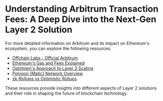 # Understanding Arbitrum Transaction Fees: A Deep Dive into the Next-Gen Layer 2 Solution
For more detailed information on Arbitrum and its impact on Ethereum's ecosystem, you can explore the following resources:

- [Offchain Labs - Official Arbitrum](https://offchainlabs.com/)
- [Ethereum's Gas and Fees Explained](https://ethereum.org/en/developers/docs/gas/)
- [Optimism's Approach to Layer 2 Scaling](https://www.optimism.io/)
- [Polygon (Matic) Network Overview](https://polygon.technology/)
- [zk-Rollups vs Optimistic Rollups](https://zk-rollups.io/)

These resources provide insights into different aspects of Layer 2 solutions and their role in shaping the future of blockchain technology.
